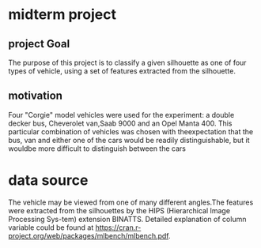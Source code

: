 # midterm project


## project Goal
The purpose of this project is to classify a given silhouette as one of four types of vehicle,  using a set of features extracted from the silhouette. 

## motivation
Four "Corgie" model vehicles were used for the experiment: a double decker bus, Cheverolet van,Saab 9000 and an Opel Manta 400.  This particular combination of vehicles was chosen with theexpectation that the bus, van and either one of the cars would be readily distinguishable, but it wouldbe more difficult to distinguish between the cars

# data source
The vehicle may be viewed from one of many different angles.The features were extracted from the silhouettes by the HIPS (Hierarchical Image Processing Sys-tem) extension BINATTS. Detailed explanation of column variable could be found at https://cran.r-project.org/web/packages/mlbench/mlbench.pdf.
